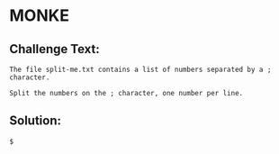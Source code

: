 # MONKE

## Challenge Text:

```
The file split-me.txt contains a list of numbers separated by a ; character.

Split the numbers on the ; character, one number per line.
```
## Solution:

```
$ 
```